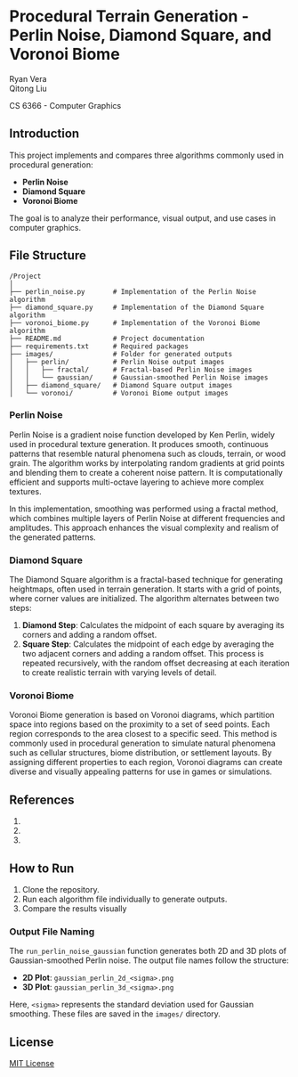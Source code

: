 # Procedural Terrain Generation - Perlin Noise, Diamond Square, and Voronoi Biome
Ryan Vera<br/>
Qitong Liu

CS 6366 - Computer Graphics


## Introduction
This project implements and compares three algorithms commonly used in procedural generation:
- **Perlin Noise**
- **Diamond Square**
- **Voronoi Biome**

The goal is to analyze their performance, visual output, and use cases in computer graphics.

## File Structure
```
/Project
│
├── perlin_noise.py       # Implementation of the Perlin Noise algorithm
├── diamond_square.py     # Implementation of the Diamond Square algorithm
├── voronoi_biome.py      # Implementation of the Voronoi Biome algorithm
├── README.md             # Project documentation
├── requirements.txt      # Required packages
├── images/               # Folder for generated outputs
│   ├── perlin/           # Perlin Noise output images
│   │   ├── fractal/      # Fractal-based Perlin Noise images
│   │   └── gaussian/     # Gaussian-smoothed Perlin Noise images
│   ├── diamond_square/   # Diamond Square output images
│   └── voronoi/          # Voronoi Biome output images
```


### Perlin Noise
Perlin Noise is a gradient noise function developed by Ken Perlin, widely used in procedural texture generation. It produces smooth, continuous patterns that resemble natural phenomena such as clouds, terrain, or wood grain. The algorithm works by interpolating random gradients at grid points and blending them to create a coherent noise pattern. It is computationally efficient and supports multi-octave layering to achieve more complex textures. 

In this implementation, smoothing was performed using a fractal method, which combines multiple layers of Perlin Noise at different frequencies and amplitudes. This approach enhances the visual complexity and realism of the generated patterns.

### Diamond Square
The Diamond Square algorithm is a fractal-based technique for generating heightmaps, often used in terrain generation. It starts with a grid of points, where corner values are initialized. The algorithm alternates between two steps:
1. **Diamond Step**: Calculates the midpoint of each square by averaging its corners and adding a random offset.
2. **Square Step**: Calculates the midpoint of each edge by averaging the two adjacent corners and adding a random offset.
This process is repeated recursively, with the random offset decreasing at each iteration to create realistic terrain with varying levels of detail.

### Voronoi Biome
Voronoi Biome generation is based on Voronoi diagrams, which partition space into regions based on the proximity to a set of seed points. Each region corresponds to the area closest to a specific seed. This method is commonly used in procedural generation to simulate natural phenomena such as cellular structures, biome distribution, or settlement layouts. By assigning different properties to each region, Voronoi diagrams can create diverse and visually appealing patterns for use in games or simulations.

## References
1.  
2. 
3. 

## How to Run
1. Clone the repository.
2. Run each algorithm file individually to generate outputs.
3. Compare the results visually

### Output File Naming
The `run_perlin_noise_gaussian` function generates both 2D and 3D plots of Gaussian-smoothed Perlin noise. The output file names follow the structure:

- **2D Plot**: `gaussian_perlin_2d_<sigma>.png`
- **3D Plot**: `gaussian_perlin_3d_<sigma>.png`

Here, `<sigma>` represents the standard deviation used for Gaussian smoothing. These files are saved in the `images/` directory.

## License
[MIT License](LICENSE)
